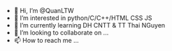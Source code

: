 - 👋 Hi, I’m @QuanLTW
- 👀 I’m interested in python/C/C++/HTML CSS JS
- 🌱 I’m currently learning DH CNTT & TT Thai NGuyen
- 💞️ I’m looking to collaborate on ...
- 📫 How to reach me ...

<!---
QuanPyt/QuanPyt is a ✨ special ✨ repository because its `README.md` (this file) appears on your GitHub profile.
You can click the Preview link to take a look at your changes.
--->
